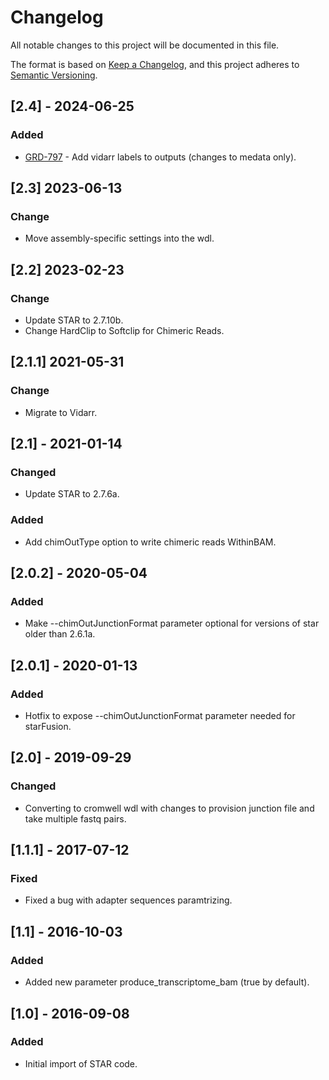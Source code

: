 # Changelog
All notable changes to this project will be documented in this file.

The format is based on [Keep a Changelog](https://keepachangelog.com/en/1.0.0/),
and this project adheres to [Semantic Versioning](https://semver.org/spec/v2.0.0.html).

## [2.4] - 2024-06-25
### Added
- [GRD-797](https://jira.oicr.on.ca/browse/GRD-797) - Add vidarr labels to outputs (changes to medata only).

## [2.3] 2023-06-13
### Change
- Move assembly-specific settings into the wdl.

## [2.2] 2023-02-23
### Change
- Update STAR to 2.7.10b.
- Change HardClip to Softclip for Chimeric Reads.

## [2.1.1] 2021-05-31
### Change
- Migrate to Vidarr.

## [2.1] - 2021-01-14
### Changed
- Update STAR to 2.7.6a.

### Added
- Add chimOutType option to write chimeric reads WithinBAM.

## [2.0.2] - 2020-05-04
### Added
- Make --chimOutJunctionFormat parameter optional for versions of star older than 2.6.1a.

## [2.0.1] - 2020-01-13
### Added
- Hotfix to expose --chimOutJunctionFormat parameter needed for starFusion.

## [2.0]   - 2019-09-29
### Changed
- Converting to cromwell wdl with changes to provision junction file and take multiple fastq pairs.

## [1.1.1] - 2017-07-12
### Fixed
- Fixed a bug with adapter sequences paramtrizing.

## [1.1]   - 2016-10-03
### Added
- Added new parameter produce_transcriptome_bam (true by default).

## [1.0] - 2016-09-08
### Added
- Initial import of STAR code.
